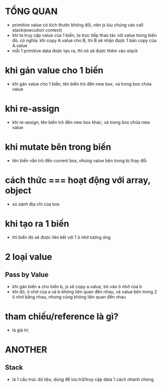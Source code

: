 
# TỔNG QUAN
- primitive value có kích thước không đổi, nên js lưu chúng vào call stack(execution context)
- khi ta truy cập value của 1 biến, ta trực tiếp thao tác với value trong biến đó, có nghĩa: khi copy A.value cho B, thì B sẽ nhận được 1 bản copy của A.value
- mỗi 1 primitive data được tạo ra, thì nó sẽ được thêm vào stack


# khi gán value cho 1 biến
- khi gán value cho 1 biến, tên biến trỏ đến new box, và trong box chứa value
# khi re-assign
- khi re-assign, tên biến trỏ đến new box khác, và trong box chứa new value

# khi mutate bên trong biến
- tên biến vẫn trỏ đến current box, nhưng value bên trong bị thay đổi

# cách thức === hoạt động với array, object
- so sánh địa chỉ của box

[](https://stackoverflow.com/questions/122102/what-is-the-most-efficient-way-to-deep-clone-an-object-in-javascript)



# khi tạo ra 1 biến
- thì biến đó sẽ được liên kết với 1 ô nhớ tương ứng

# 2 loại value
## Pass by Value
- khi gán biến a cho biến b, js sẽ copy a.value, bỏ vào ô nhớ của b
- khi đó, ô nhớ của a và b không liên quan đến nhau, và value bên trong 2 ô nhớ bằng nhau, nhưng cũng không liên quan đến nhau 

# tham chiếu/reference là gì?
- là giá trị 


# ANOTHER
## Stack
- là 1 cấu trúc dữ liệu, dùng để lưu trữ/truy cập data 1 cách nhanh chóng



